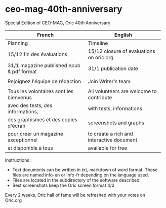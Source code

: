 # ceo-mag-40th-anniversary
Special Edition of CEO-MAG, Oric 40th Anniversary 

| French | English |
|-----|-----|
| Planning | Timeline |
| 15/12 fin des évaluations | 15/12 closure of evaluations on oric.org |
| 31/1 magazine published epub & pdf format | 31/1 publication date |
| | |
| Rejoignez l'équipe de rédaction | Join Writer's team |
| | |
| Tous les volontaires sont les bienvenus | All volunteers are welcome to contribute |
| avec des tests, des informations, | with tests, informations |
| des graphismes et des copies d'écran | screenshots and graphs |
| pour créer un magazine exceptionnel | to create a rich and interactive document |
| et disponible à tous | available for free |

Instructions : 
- Text documents can be written in txt, markdown of word format. These files are named info-en or info-fr depending on the language used.
- Files are located in the subdirectory of the software described
- Best screenshots keep the Oric screen format 4/3

Every 2 weeks, Oric hall of fame will be refreshed with your votes on Oric.org